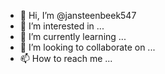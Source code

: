 - 👋 Hi, I’m @jansteenbeek547
- 👀 I’m interested in ...
- 🌱 I’m currently learning ...
- 💞️ I’m looking to collaborate on ...
- 📫 How to reach me ...

<!---
jansteenbeek547/jansteenbeek547 is a ✨ special ✨ repository because its `README.md` (this file) appears on your GitHub profile.
You can click the Preview link to take a look at your changes.
--->
